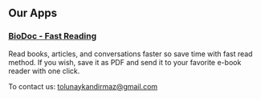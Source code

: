 ## Our Apps

### [BioDoc - Fast Reading](https://apps.apple.com/us/app/biodoc-fast-reading/id1644751830)
Read books, articles, and conversations faster so save time with fast read method. If you wish, save it as PDF and send it to your favorite e-book reader with one click.

To contact us: tolunaykandirmaz@gmail.com
